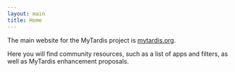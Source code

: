 ```yaml
---
layout: main
title: Home
---
```


The main website for the MyTardis project is [mytardis.org].

Here you will find community resources, such as a list of apps and filters, as
well as MyTardis enhancement proposals.

[mytardis.org]: http://mytardis.org
